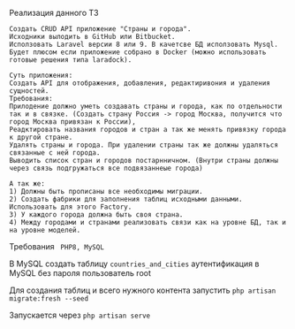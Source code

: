 Реализация данного ТЗ
```
Создать CRUD API приложение "Страны и города". 
Исходники вылодить в GitHub или Bitbucket.
Исползовать Laravel версии 8 или 9. В качетсве БД исползовать Mysql.
Будет плюсом если приложение собрано в Docker (можно использовать готовые решения типа laradock).

Суть приложения:
Создать API для отображения, добавления, редактиривония и удаления сущностей.
Требования:
Прилодение должно уметь создавать страны и города, как по отдельности так и в связке. (Создать страну Россия -> город Москва, получится что город Москва привязан к России),
Реадктировать названия городов и стран а так же менять привязку города к другой стране.
Удалять страны и города. При удалении страны так же должны удаляться связанные с ней города.
Выводить список стран и городов постарнничном. (Внутри страны должны через связь подгружаться все подвязаннеые города)

А так же:
1) Должны быть прописаны все необходимы миграции.
2) Создать фабрики для заполнения таблиц исходными данными. Использовать для этого Factory.
3) У каждого города должна быть своя страна.
4) Между городами и странами реализовать связи как на уровне БД, так и на уровне моделей.

```

Требования ``` PHP8, MySQL```

В MySQL создать таблицу ``countries_and_cities`` аутентификация в MySQL без пароля пользователь root

Для создания таблиц и всего нужного контента запустить ``` php artisan migrate:fresh --seed ```

Запускается через ``` php artisan serve ```


